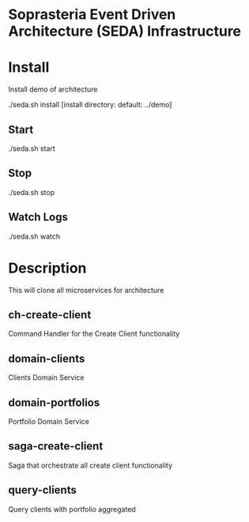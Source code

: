 # Soprasteria Event Driven Architecture (SEDA) Infrastructure

# Install

Install demo of architecture

./seda.sh install [install directory: default: ../demo]

## Start

./seda.sh start

## Stop

./seda.sh stop

## Watch Logs

./seda.sh watch

# Description

This will clone all microservices for architecture

## ch-create-client

Command Handler for the Create Client functionality

## domain-clients

Clients Domain Service

## domain-portfolios

Portfolio Domain Service

## saga-create-client

Saga that orchestrate all create client functionality

## query-clients

Query clients with portfolio aggregated
